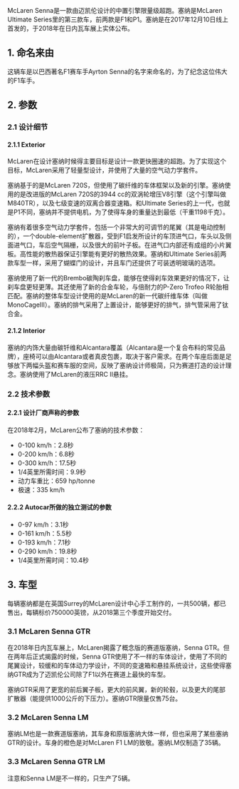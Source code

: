 McLaren Senna是一款由迈凯伦设计的中置引擎限量级超跑。塞纳是McLaren Ultimate Series里的第三款车，前两款是F1和P1。塞纳是在2017年12月10日线上首发的，于2018年在日内瓦车展上实体公布。



## 1. 命名来由

这辆车是以巴西著名F1赛车手Ayrton Senna的名字来命名的，为了纪念这位伟大的F1车手。



## 2. 参数

### 2.1 设计细节

#### 2.1.1 Exterior

McLaren在设计塞纳时候得主要目标是设计一款更快圈速的超跑。为了实现这个目标，McLaren采用了轻量型设计，并使用了大量的空气动力学套件。

塞纳基于的是McLaren 720S，但使用了碳纤维的车体框架以及新的引擎。塞纳使用的是改进版的McLaren 720S的3944 cc的双涡轮增压V8引擎（这个引擎叫做M840TR），以及七级变速的双离合器变速箱。和Ultimate Series的上一代，也就是P1不同，塞纳并不提供电机，为了使得车身的重量达到最低（干重1198千克）。

塞纳有着很多空气动力学套件，包括一个非常大的可调节的尾翼（其是电动控制的），一个double-element扩散器，受到F1启发所设计的车顶进气口，车头以及侧面进气口，车后空气隔栅，以及很大的前叶子板。在进气口内部还有成组的小片翼板。高性能的散热器保证引擎能有更好的散热效果。塞纳和Ultimate Series前两款车型一样，采用了蝴蝶门的设计，并且车门还提供了可装透明玻璃的选项。

塞纳使用了新一代的Brembo碳陶刹车盘，能够在使得刹车效果更好的情况下，让刹车盘更轻更薄。其还使用了新的合金车轮，与倍耐力的P-Zero Trofeo R轮胎相匹配。塞纳的整体车型设计使用的是McLaren的新一代碳纤维车体（叫做MonoCageIII）。塞纳的排气采用了上置设计，能够更好的排气，排气管采用了钛合金。

#### 2.1.2 Interior

塞纳的内饰大量由碳钎维和Alcantara覆盖（Alcantara是一个复合布料的常见品牌），座椅可以由Alcantara或者真皮包裹，取决于客户需求。在两个车座后面是足够放下两幅头盔和赛车服的空间，反映了塞纳设计师极简，只为赛道打造的设计理念。塞纳使用了McLaren的液压RRC II悬挂。



### 2.2 技术参数

#### 2.2.1 设计厂商声称的参数

在2018年2月，McLaren公布了塞纳的技术参数：

* 0-100 km/h：2.8秒
* 0-200 km/h：6.8秒
* 0-300 km/h：17.5秒
* 1/4英里所需时间：9.9秒
* 动力车重比：659 hp/tonne
* 极速：335 km/h

#### 2.2.2 Autocar所做的独立测试的参数

* 0-97 km/h：3.1秒
* 0-161 km/h：5.5秒
* 0-193 km/h：7.1秒
* 0-290 km/h：19.8秒
* 1/4英里所需时间：10.4秒



## 3. 车型

每辆塞纳都是在英国Surrey的McLaren设计中心手工制作的，一共500辆，都已售出，每辆标价750000英镑，从2018第三个季度开始交付。

### 3.1 McLaren Senna GTR

在2018年日内瓦车展上，McLaren揭露了概念版的赛道版塞纳，Senna GTR。但在两年后正式揭露的时候，Senna GTR使用了不一样的车体设计，使用了不同的尾翼设计，较缓和的车体动力学设计，不同的变速箱和悬挂系统设计，这些使得塞纳GTR成为了迈凯伦公司除了F1以外在赛道上最快的车型。

塞纳GTR采用了更宽的前后翼子板，更大的前风翼，新的轮毂，以及更大的尾部扩散器（能提供1000公斤的下压力）。塞纳GTR限量仅售75台。

### 3.2 McLaren Senna LM

塞纳LM也是一款赛道版塞纳，其车身和原版塞纳大体一样，但也采用了某些塞纳GTR的设计。车身的橙色是对McLaren F1 LM的致敬。塞纳LM仅制造了35辆。

### 3.3 McLaren Senna GTR LM

注意和Senna LM是不一样的，只生产了5辆。







